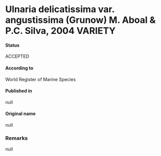 Ulnaria delicatissima var. angustissima (Grunow) M. Aboal & P.C. Silva, 2004 VARIETY
=======

#### Status
ACCEPTED

#### According to
World Register of Marine Species

#### Published in
null

#### Original name
null

### Remarks
null